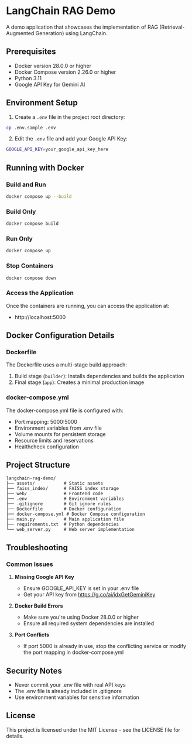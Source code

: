 # LangChain RAG Demo

A demo application that showcases the implementation of RAG (Retrieval-Augmented Generation) using LangChain.

## Prerequisites

- Docker version 28.0.0 or higher
- Docker Compose version 2.26.0 or higher
- Python 3.11
- Google API Key for Gemini AI

## Environment Setup

1. Create a `.env` file in the project root directory:
```bash
cp .env.sample .env
```

2. Edit the `.env` file and add your Google API Key:
```bash
GOOGLE_API_KEY=your_google_api_key_here
```

## Running with Docker

### Build and Run

```bash
docker compose up --build
```

### Build Only

```bash
docker compose build
```

### Run Only

```bash
docker compose up
```

### Stop Containers

```bash
docker compose down
```

### Access the Application

Once the containers are running, you can access the application at:
- http://localhost:5000

## Docker Configuration Details

### Dockerfile

The Dockerfile uses a multi-stage build approach:
1. Build stage (`builder`): Installs dependencies and builds the application
2. Final stage (`app`): Creates a minimal production image

### docker-compose.yml

The docker-compose.yml file is configured with:
- Port mapping: 5000:5000
- Environment variables from .env file
- Volume mounts for persistent storage
- Resource limits and reservations
- Healthcheck configuration

## Project Structure

```
langchain-rag-demo/
├── assets/           # Static assets
├── faiss_index/      # FAISS index storage
├── web/              # Frontend code
├── .env              # Environment variables
├── .gitignore        # Git ignore rules
├── Dockerfile        # Docker configuration
├── docker-compose.yml # Docker Compose configuration
├── main.py           # Main application file
├── requirements.txt  # Python dependencies
└── web_server.py     # Web server implementation
```

## Troubleshooting

### Common Issues

1. **Missing Google API Key**
   - Ensure GOOGLE_API_KEY is set in your .env file
   - Get your API key from https://g.co/ai/idxGetGeminiKey

2. **Docker Build Errors**
   - Make sure you're using Docker 28.0.0 or higher
   - Ensure all required system dependencies are installed

3. **Port Conflicts**
   - If port 5000 is already in use, stop the conflicting service or modify the port mapping in docker-compose.yml

## Security Notes

- Never commit your .env file with real API keys
- The .env file is already included in .gitignore
- Use environment variables for sensitive information

## License

This project is licensed under the MIT License - see the LICENSE file for details.
